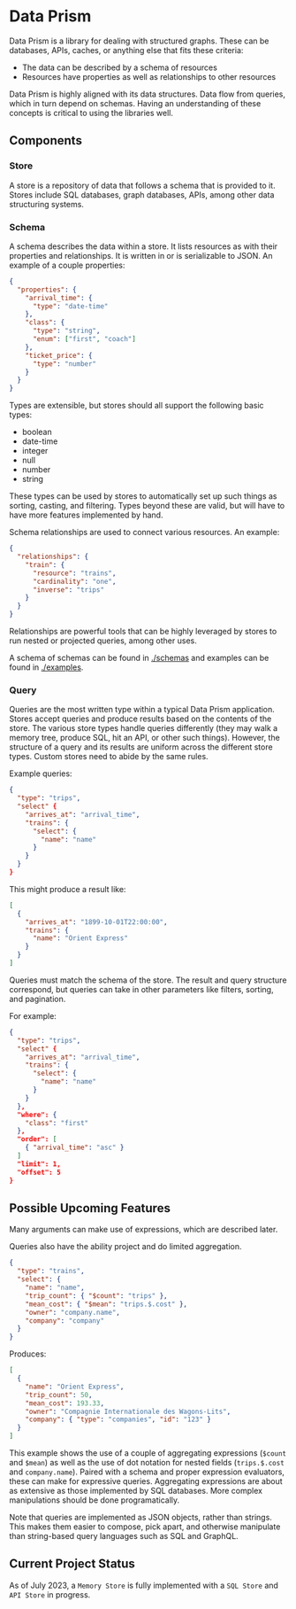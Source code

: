 # Data Prism

Data Prism is a library for dealing with structured graphs. These can be databases, APIs, caches, or anything else that fits these criteria:

- The data can be described by a schema of resources
- Resources have properties as well as relationships to other resources

Data Prism is highly aligned with its data structures. Data flow from queries, which in turn depend on schemas. Having an understanding of these concepts is critical to using the libraries well.

## Components

### Store

A store is a repository of data that follows a schema that is provided to it. Stores include SQL databases, graph databases, APIs, among other data structuring systems.

### Schema

A schema describes the data within a store. It lists resources as with their properties and relationships. It is written in or is serializable to JSON. An example of a couple properties:

```json
{
  "properties": {
    "arrival_time": {
      "type": "date-time"
    },
    "class": {
      "type": "string",
      "enum": ["first", "coach"]
    },
    "ticket_price": {
      "type": "number"
    }
  }
}
```

Types are extensible, but stores should all support the following basic types:

- boolean
- date-time
- integer
- null
- number
- string

These types can be used by stores to automatically set up such things as sorting, casting, and filtering. Types beyond these are valid, but will have to have more features implemented by hand.

Schema relationships are used to connect various resources. An example:

```json
{
  "relationships": {
    "train": {
      "resource": "trains",
      "cardinality": "one",
      "inverse": "trips"
    }
  }
}
```

Relationships are powerful tools that can be highly leveraged by stores to run nested or projected queries, among other uses.

A schema of schemas can be found in [./schemas](./schemas) and examples can be found in [./examples](./examples).

### Query

Queries are the most written type within a typical Data Prism application. Stores accept queries and produce results based on the contents of the store. The various store types handle queries differently (they may walk a memory tree, produce SQL, hit an API, or other such things). However, the structure of a query and its results are uniform across the different store types. Custom stores need to abide by the same rules.

Example queries:

```json
{
  "type": "trips",
  "select" {
    "arrives_at": "arrival_time",
    "trains": {
      "select": {
        "name": "name"
      }
    }
  }
}
```

This might produce a result like:

```json
[
  {
    "arrives_at": "1899-10-01T22:00:00",
    "trains": {
      "name": "Orient Express"
    }
  }
]
```

Queries must match the schema of the store. The result and query structure correspond, but queries can take in other parameters like filters, sorting, and pagination.

For example:

```json
{
  "type": "trips",
  "select" {
    "arrives_at": "arrival_time",
    "trains": {
      "select": {
        "name": "name"
      }
    }
  },
  "where": {
    "class": "first"
  },
  "order": [
    { "arrival_time": "asc" }
  ]
  "limit": 1,
  "offset": 5
}
```

## Possible Upcoming Features

Many arguments can make use of expressions, which are described later.

Queries also have the ability project and do limited aggregation.

```json
{
  "type": "trains",
  "select": {
    "name": "name",
    "trip_count": { "$count": "trips" },
    "mean_cost": { "$mean": "trips.$.cost" },
    "owner": "company.name",
    "company": "company"
  }
}
```

Produces:

```json
[
  {
    "name": "Orient Express",
    "trip_count": 50,
    "mean_cost": 193.33,
    "owner": "Compagnie Internationale des Wagons-Lits",
    "company": { "type": "companies", "id": "123" }
  }
]
```

This example shows the use of a couple of aggregating expressions (`$count` and `$mean`) as well as the use of dot notation for nested fields (`trips.$.cost` and `company.name`). Paired with a schema and proper expression evaluators, these can make for expressive queries. Aggregating expressions are about as extensive as those implemented by SQL databases. More complex manipulations should be done programatically.

Note that queries are implemented as JSON objects, rather than strings. This makes them easier to compose, pick apart, and otherwise manipulate than string-based query languages such as SQL and GraphQL.

## Current Project Status

As of July 2023, a `Memory Store` is fully implemented with a `SQL Store` and `API Store` in progress.
